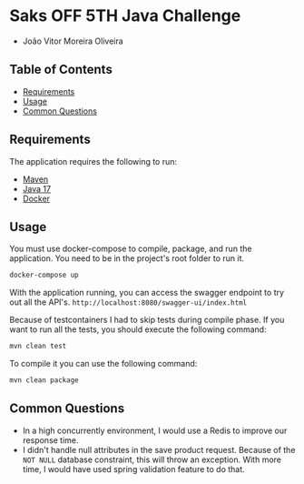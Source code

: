 # Saks OFF 5TH Java Challenge
* João Vitor Moreira Oliveira

## Table of Contents
* [Requirements](#requirements)
* [Usage](#usage)
* [Common Questions](#common-questions)

## Requirements
The application requires the following to run:
* [Maven](https://maven.apache.org/install.html)
* [Java 17](https://jdk.java.net/17/)
* [Docker](https://docs.docker.com/engine/install/)

## Usage
You must use docker-compose to compile, package, and run the application. You need to be in the project's root folder to run it.

```bash
docker-compose up
```

With the application running, you can access the swagger endpoint to try out all the API's. `http://localhost:8080/swagger-ui/index.html`

Because of testcontainers I had to skip tests during compile phase. If you want to run all the tests, you should execute the following command:

```bash
mvn clean test
```

To compile it you can use the following command:
```bash
mvn clean package
```

## Common Questions
* In a high concurrently environment, I would use a Redis to improve our response time.
* I didn't handle null attributes in the save product request. Because of the `NOT NULL` database constraint, this will throw an exception. With more time, I would have used spring validation feature to do that.
